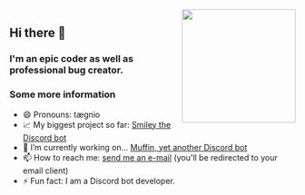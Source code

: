 <img align="right" src="https://avatars.githubusercontent.com/u/73775612" height="200" width="200">

## Hi there 👋
### I'm an epic coder as well as professional bug creator.

### Some more information
- 😄 Pronouns: tægnio
- 📈 My biggest project so far: [Smiley the Discord bot](https://github.com/Tegnio/smiley)
- 🔭 I’m currently working on... [Muffin, yet another Discord bot](https://github.com/Tegnio/muffin)
- 📫 How to reach me: [send me an e-mail](mailto:olegbubble@gmail.com) (you'll be redirected to your email client)
- ⚡ Fun fact: I am a Discord bot developer.

<!--
**Tegnio/Tegnio** is a ✨ _special_ ✨ repository because its `README.md` (this file) appears on your GitHub profile.

Here are some ideas to get you started:

- 👯 I’m looking to collaborate on ...
- 🌱 I’m currently learning ...
- 🤔 I’m looking for help with ...
- 💬 Ask me about ...
-->
